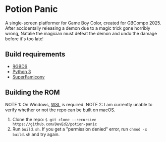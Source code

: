 # Potion Panic
A single-screen platformer for Game Boy Color, created for GBCompo 2025. After accidentally releasing a demon due to a magic trick gone horribly wrong, Natalie the magician must defeat the demon and undo the damage before it's too late!

## Build requirements
- [RGBDS](https://rgbds.gbdev.io)
- [Python 3](https://python.org)
- [SuperFamiconv](https://github.com/optiroc/superfamiconv)

## Building the ROM
NOTE 1: On Windows, [WSL](https://learn.microsoft.com/en-us/windows/wsl/install) is required.
NOTE 2: I am currently unable to verify whether or not the repo can be built on macOS.
1. Clone the repo: `$ git clone --recursive https://github.com/DevEd2/potion-panic`
2. Run `build.sh`. If you get a "permission denied" error, run `chmod -x build.sh` and try again.
